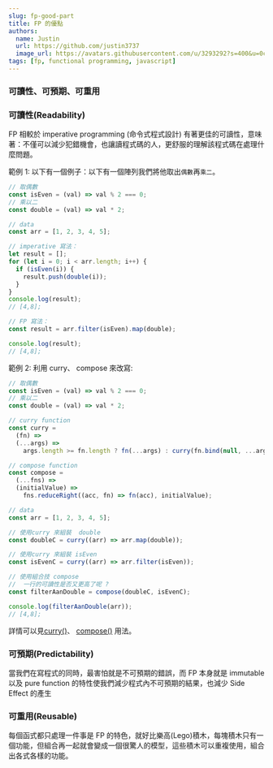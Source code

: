```yaml
---
slug: fp-good-part
title: FP 的優點
authors:
  name: Justin
  url: https://github.com/justin3737
  image_url: https://avatars.githubusercontent.com/u/3293292?s=400&u=0cf29916981c562345a57d34b7baa92e5816c863&v=4
tags: [fp, functional programming, javascript]
---
```


### 可讀性、可預期、可重用

### 可讀性(Readability)

FP 相較於 imperative programming (命令式程式設計) 有著更佳的可讀性，意味著：不僅可以減少犯錯機會，也讓讀程式碼的人，更舒服的理解該程式碼在處理什麼問題。

範例 1: 以下有一個例子：以下有一個陣列我們將他取出`偶數`再`乘二`。

```javascript
// 取偶數
const isEven = (val) => val % 2 === 0;
// 乘以二
const double = (val) => val * 2;

// data
const arr = [1, 2, 3, 4, 5];

// imperative 寫法：
let result = [];
for (let i = 0; i < arr.length; i++) {
  if (isEven(i)) {
    result.push(double(i));
  }
}
console.log(result);
// [4,8];

// FP 寫法：
const result = arr.filter(isEven).map(double);

console.log(result);
// [4,8];
```

範例 2: 利用 curry、 compose 來改寫:

```javascript
// 取偶數
const isEven = (val) => val % 2 === 0;
// 乘以二
const double = (val) => val * 2;

// curry function
const curry =
  (fn) =>
  (...args) =>
    args.length >= fn.length ? fn(...args) : curry(fn.bind(null, ...args));

// compose function
const compose =
  (...fns) =>
  (initialValue) =>
    fns.reduceRight((acc, fn) => fn(acc), initialValue);

// data
const arr = [1, 2, 3, 4, 5];

// 使用curry 來組裝  double
const doubleC = curry((arr) => arr.map(double));

// 使用curry 來組裝 isEven
const isEvenC = curry((arr) => arr.filter(isEven));

// 使用組合技 compose
//  一行的可讀性是否又更高了呢 ?
const filterAanDouble = compose(doubleC, isEvenC);

console.log(filterAanDouble(arr));
// [4,8];
```

詳情可以見[curry()](https://justin-notes.vercel.app/docs/functional%20programming/fp-currying)、 [compose()](https://justin-notes.vercel.app/docs/functional%20programming/fp-composition) 用法。

### 可預期(Predictability)

當我們在寫程式的同時，最害怕就是不可預期的錯誤，而 FP 本身就是 immutable 以及 pure function 的特性使我們減少程式內不可預期的結果，也減少 Side Effect 的產生

### 可重用(Reusable)

每個函式都只處理一件事是 FP 的特色，就好比樂高(Lego)積木，每塊積木只有一個功能，但組合再一起就會變成一個很驚人的模型，這些積木可以重複使用，組合出各式各樣的功能。
